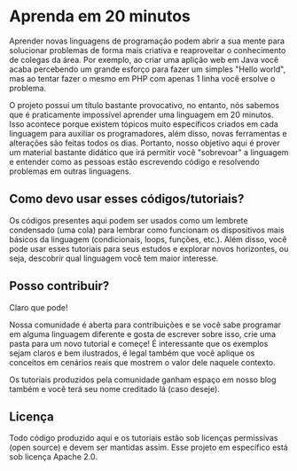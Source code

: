 # Aprenda em 20 minutos

Aprender novas linguagens de programação podem abrir a sua mente para solucionar problemas de forma mais criativa e reaproveitar o conhecimento de colegas da área. Por exemplo, ao criar uma aplição web em Java você acaba percebendo um grande esforço para fazer um simples "Hello world", mas ao tentar fazer o mesmo em PHP com apenas 1 linha você ersolve o problema. 

O projeto possui um título bastante provocativo, no entanto, nós sabemos que é praticamente impossível aprender uma linguagem em 20 minutos. Isso acontece porque existem tópicos muito específicos criados em cada linguagem para auxiliar os programadores, além disso, novas ferramentas e alterações são feitas todos os dias. Portanto, nosso objetivo aqui é prover um material bastante didático que irá permitir você "sobrevoar" a linguagem e entender como as pessoas estão escrevendo código e resolvendo problemas em outras linguagens.

## Como devo usar esses códigos/tutoriais?

Os códigos presentes aqui podem ser usados como um lembrete condensado (uma cola) para lembrar como funcionam os dispositivos mais básicos da linguagem (condicionais, loops, funções, etc.). Além disso, você pode usar esses tutoriais para seus estudos e explorar novos horizontes, ou seja, descobrir qual linguagem você tem maior interesse.

## Posso contribuir?

Claro que pode! 

Nossa comunidade é aberta para contribuições e se você sabe programar em alguma linguagem diferente e gosta de escrever sobre isso, crie uma pasta para um novo tutorial e começe! É interessante que os exemplos sejam claros e bem ilustrados, é legal também que você aplique os conceitos em cenários reais que mostrem o valor dele naquele contexto. 

Os tutoriais produzidos pela comunidade ganham espaço em nosso blog também e você terá seu nome creditado lá (caso deseje). 

## Licença

Todo código produzido aqui e os tutoriais estão sob licenças permissivas (open source) e devem ser mantidas assim. Esse projeto em específico está sob licença Apache 2.0. 

